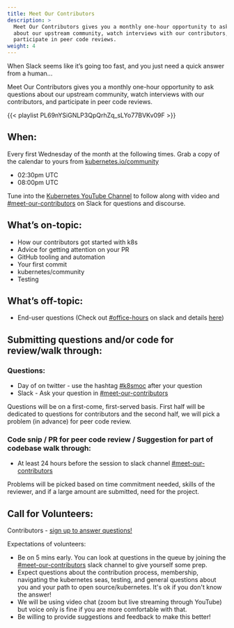 ```yaml
---
title: Meet Our Contributors
description: >
  Meet Our Contributors gives you a monthly one-hour opportunity to ask questions
  about our upstream community, watch interviews with our contributors, and
  participate in peer code reviews.
weight: 4
---
```


When Slack seems like it’s going too fast, and you just need a quick answer from a human...

Meet Our Contributors gives you a monthly one-hour opportunity to ask questions about our upstream community, watch interviews with our contributors, and participate in peer code reviews.

{{< playlist PL69nYSiGNLP3QpQrhZq_sLYo77BVKv09F >}}

## When:
Every first Wednesday of the month at the following times. Grab a copy of the calendar to yours from [kubernetes.io/community](https://kubernetes.io/community/)
* 02:30pm UTC
* 08:00pm UTC 

Tune into the [Kubernetes YouTube Channel](https://www.youtube.com/c/KubernetesCommunity/live) to follow along with video and [#meet-our-contributors](https://kubernetes.slack.com/messages/meet-our-contributors) on Slack for questions and discourse.

## What’s on-topic:
* How our contributors got started with k8s
* Advice for getting attention on your PR
* GitHub tooling and automation
* Your first commit
* kubernetes/community
* Testing

## What’s off-topic:
* End-user questions (Check out [#office-hours](https://kubernetes.slack.com/messages/office-hours) on slack and details [here](/events/office-hours.md))

## Submitting questions and/or code for review/walk through:
### Questions:
* Day of on twitter - use the hashtag [#k8smoc](https://twitter.com/hashtag/k8smoc) after your question   
* Slack - Ask your question in [#meet-our-contributors]

Questions will be on a first-come, first-served basis. First half will be dedicated to questions for contributors and the second half, we will pick a problem (in advance) for peer code review.

### Code snip / PR for peer code review / Suggestion for part of codebase walk through:
* At least 24 hours before the session to slack channel [#meet-our-contributors]

Problems will be picked based on time commitment needed, skills of the reviewer, and if a large amount are submitted, need for the project.

## Call for Volunteers:
Contributors - [sign up to answer questions!](https://goo.gl/uhEJ33)

Expectations of volunteers:
* Be on 5 mins early. You can look at questions in the queue by joining the [#meet-our-contributors] slack channel to give yourself some prep.
* Expect questions about the contribution process, membership, navigating the kubernetes seas, testing, and general questions about you and your path to open source/kubernetes. It's ok if you don't know the answer!
* We will be using video chat (zoom but live streaming through YouTube) but voice only is fine if you are more comfortable with that.
* Be willing to provide suggestions and feedback to make this better!

[#meet-our-contributors]: https://kubernetes.slack.com/messages/meet-our-contributors